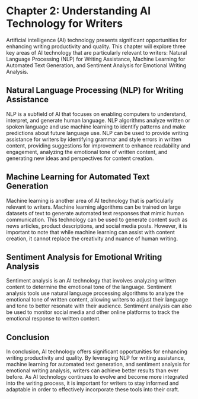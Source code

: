 Chapter 2: Understanding AI Technology for Writers
==================================================

Artificial intelligence (AI) technology presents significant opportunities for enhancing writing productivity and quality. This chapter will explore three key areas of AI technology that are particularly relevant to writers: Natural Language Processing (NLP) for Writing Assistance, Machine Learning for Automated Text Generation, and Sentiment Analysis for Emotional Writing Analysis.

Natural Language Processing (NLP) for Writing Assistance
--------------------------------------------------------

NLP is a subfield of AI that focuses on enabling computers to understand, interpret, and generate human language. NLP algorithms analyze written or spoken language and use machine learning to identify patterns and make predictions about future language use. NLP can be used to provide writing assistance for writers by identifying grammar and style errors in written content, providing suggestions for improvement to enhance readability and engagement, analyzing the emotional tone of written content, and generating new ideas and perspectives for content creation.

Machine Learning for Automated Text Generation
----------------------------------------------

Machine learning is another area of AI technology that is particularly relevant to writers. Machine learning algorithms can be trained on large datasets of text to generate automated text responses that mimic human communication. This technology can be used to generate content such as news articles, product descriptions, and social media posts. However, it is important to note that while machine learning can assist with content creation, it cannot replace the creativity and nuance of human writing.

Sentiment Analysis for Emotional Writing Analysis
-------------------------------------------------

Sentiment analysis is an AI technology that involves analyzing written content to determine the emotional tone of the language. Sentiment analysis tools use natural language processing algorithms to analyze the emotional tone of written content, allowing writers to adjust their language and tone to better resonate with their audience. Sentiment analysis can also be used to monitor social media and other online platforms to track the emotional response to written content.

Conclusion
----------

In conclusion, AI technology offers significant opportunities for enhancing writing productivity and quality. By leveraging NLP for writing assistance, machine learning for automated text generation, and sentiment analysis for emotional writing analysis, writers can achieve better results than ever before. As AI technology continues to evolve and become more integrated into the writing process, it is important for writers to stay informed and adaptable in order to effectively incorporate these tools into their craft.


